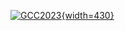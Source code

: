<!-- Color palette: https://www.color-hex.com/color-palette/9983 -->

[![GCC2023](/images/events/gcc2023/gcc2023-in-numbers.png){width=430}](/events/gcc2023/)
